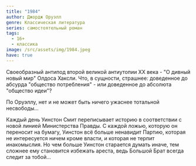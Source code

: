 ```yaml
---
title: "1984"
author: Джордж Оруэлл
genre: Классическая литература
series: самостоятельный роман
tags:
  - 16+
  - классика
image: /src/assets/img/1984.jpeg
have: true
---
```

Своеобразный антипод второй великой антиутопии XX века - "О дивный новый мир" Олдоса Хаксли. Что, в сущности, страшнее: доведенное до абсурда "общество потребления" - или доведенное до абсолюта "общество идеи"?

По Оруэллу, нет и не может быть ничего ужаснее тотальной несвободы...

Каждый день Уинстон Смит переписывает историю в соответствии с новой линией Министерства Правды. С каждой ложью, которую он переносит на бумагу, Уинстон всё больше ненавидит Партию, которая не интересуется ничем кроме власти, и которая не терпит инакомыслия. Но чем больше Уинстон старается думать иначе, тем сложнее ему становится избежать ареста, ведь Большой Брат всегда следит за тобой…

